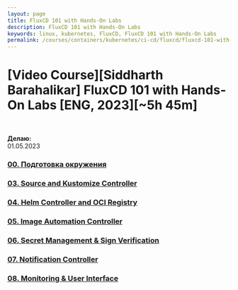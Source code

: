 ```yaml
---
layout: page
title: FluxCD 101 with Hands-On Labs
description: FluxCD 101 with Hands-On Labs
keywords: linux, kubernetes, FluxCD, FluxCD 101 with Hands-On Labs
permalink: /courses/containers/kubernetes/ci-cd/fluxcd/fluxcd-101-with-hands-on-labs/
---
```


# [Video Course][Siddharth Barahalikar] FluxCD 101 with Hands-On Labs [ENG, 2023][~5h 45m]

<br/>

**Делаю:**  
01.05.2023

### [00. Подготовка окружения](/courses/containers/kubernetes/ci-cd/fluxcd/fluxcd-101-with-hands-on-labs/setup/)

### [03. Source and Kustomize Controller](/courses/containers/kubernetes/ci-cd/fluxcd/fluxcd-101-with-hands-on-labs/source-and-kustomize-controller/)

### [04. Helm Controller and OCI Registry](/courses/containers/kubernetes/ci-cd/fluxcd/fluxcd-101-with-hands-on-labs/helm-controller-and-oci-registry/)

### [05. Image Automation Controller](/courses/containers/kubernetes/ci-cd/fluxcd/fluxcd-101-with-hands-on-labs/image-automation-controller/)

### [06. Secret Management & Sign Verification](/courses/containers/kubernetes/ci-cd/fluxcd/fluxcd-101-with-hands-on-labs/secret-management-and-sign-verification/)

### [07. Notification Controller](/courses/containers/kubernetes/ci-cd/fluxcd/fluxcd-101-with-hands-on-labs/notification-controller/)

### [08. Monitoring & User Interface](/courses/containers/kubernetes/ci-cd/fluxcd/fluxcd-101-with-hands-on-labs/monitoring-and-user-interface/)
